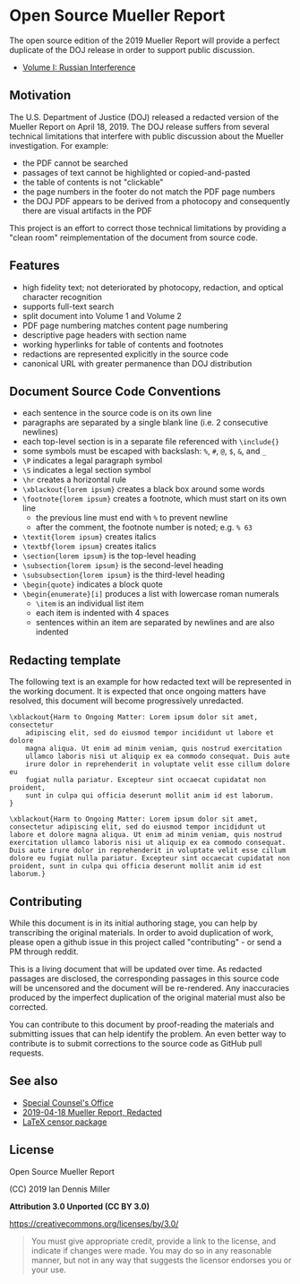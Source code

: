 # Open Source Mueller Report

The open source edition of the 2019 Mueller Report will provide a perfect duplicate of the DOJ release in order to support public discussion.

- [Volume I: Russian Interference](https://github.com/iandennismiller/mueller-report/blob/master/products/mueller-report-vol-1.pdf)

## Motivation

The U.S. Department of Justice (DOJ) released a redacted version of the Mueller Report on April 18, 2019.
The DOJ release suffers from several technical limitations that interfere with public discussion about the Mueller investigation.
For example:

- the PDF cannot be searched
- passages of text cannot be highlighted or copied-and-pasted
- the table of contents is not "clickable"
- the page numbers in the footer do not match the PDF page numbers
- the DOJ PDF appears to be derived from a photocopy and consequently there are visual artifacts in the PDF

This project is an effort to correct those technical limitations by providing a "clean room" reimplementation of the document from source code.

## Features

- high fidelity text; not deteriorated by photocopy, redaction, and optical character recognition
- supports full-text search
- split document into Volume 1 and Volume 2
- PDF page numbering matches content page numbering
- descriptive page headers with section name
- working hyperlinks for table of contents and footnotes
- redactions are represented explicitly in the source code
- canonical URL with greater permanence than DOJ distribution

## Document Source Code Conventions

- each sentence in the source code is on its own line
- paragraphs are separated by a single blank line (i.e. 2 consecutive newlines)
- each top-level section is in a separate file referenced with  `\include{}`
- some symbols must be escaped with backslash: `%`, `#`, `@`, `$`, `&`, and `_`
- `\P` indicates a legal paragraph symbol
- `\S` indicates a legal section symbol
- `\hr` creates a horizontal rule
- `\xblackout{lorem ipsum}` creates a black box around some words
- `\footnote{lorem ipsum}` creates a footnote, which must start on its own line
    - the previous line must end with `%` to prevent newline
    - after the comment, the footnote number is noted; e.g. `% 63`
- `\textit{lorem ipsum}` creates italics
- `\textbf{lorem ipsum}` creates italics
- `\section{lorem ipsum}` is the top-level heading
- `\subsection{lorem ipsum}` is the second-level heading
- `\subsubsection{lorem ipsum}` is the third-level heading
- `\begin{quote}` indicates a block quote
- `\begin{enumerate}[i]` produces a list with lowercase roman numerals
    - `\item` is an individual list item
    - each item is indented with 4 spaces
    - sentences within an item are separated by newlines and are also indented

## Redacting template

The following text is an example for how redacted text will be represented in the working document.
It is expected that once ongoing matters have resolved, this document will become progressively unredacted.

    \xblackout{Harm to Ongoing Matter: Lorem ipsum dolor sit amet, consectetur
        adipiscing elit, sed do eiusmod tempor incididunt ut labore et dolore
        magna aliqua. Ut enim ad minim veniam, quis nostrud exercitation
        ullamco laboris nisi ut aliquip ex ea commodo consequat. Duis aute
        irure dolor in reprehenderit in voluptate velit esse cillum dolore eu
        fugiat nulla pariatur. Excepteur sint occaecat cupidatat non proident,
        sunt in culpa qui officia deserunt mollit anim id est laborum.
    }

    \xblackout{Harm to Ongoing Matter: Lorem ipsum dolor sit amet, consectetur adipiscing elit, sed do eiusmod tempor incididunt ut labore et dolore magna aliqua. Ut enim ad minim veniam, quis nostrud exercitation ullamco laboris nisi ut aliquip ex ea commodo consequat. Duis aute irure dolor in reprehenderit in voluptate velit esse cillum dolore eu fugiat nulla pariatur. Excepteur sint occaecat cupidatat non proident, sunt in culpa qui officia deserunt mollit anim id est laborum.}

## Contributing

While this document is in its initial authoring stage, you can help by transcribing the original materials.
In order to avoid duplication of work, please open a github issue in this project called "contributing" - or send a PM through reddit.

This is a living document that will be updated over time.
As redacted passages are disclosed, the corresponding passages in this source code will be uncensored and the document will be re-rendered.
Any inaccuracies produced by the imperfect duplication of the original material must also be corrected.

You can contribute to this document by proof-reading the materials and submitting issues that can help identify the problem.
An even better way to contribute is to submit corrections to the source code as GitHub pull requests.

## See also

- [Special Counsel's Office](https://www.justice.gov/sco)
- [2019-04-18 Mueller Report, Redacted](https://www.justice.gov/storage/report.pdf)
- [LaTeX censor package](https://ctan.org/pkg/censor)

## License

Open Source Mueller Report

(CC) 2019 Ian Dennis Miller

**Attribution 3.0 Unported (CC BY 3.0)**

https://creativecommons.org/licenses/by/3.0/

> You must give appropriate credit, provide a link to the license, and indicate if changes were made. You may do so in any reasonable manner, but not in any way that suggests the licensor endorses you or your use.
